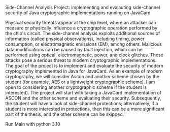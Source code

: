 Side-Channel Analysis Project: implementing and evalauting side-channel security of Java cryptographic implementations running on JavaCard

Physical security threats appear at the chip level, where an attacker can measure or physically influence a cryptographic operation performed by the chip's circuit.
The side-channel analysis exploits additional sources of information (called physical observations), including timing, power consumption, or electromagnetic emissions (EM), among others.
Malicious data modifications can be caused by fault injection, which can be performed using optical, electromagnetic, power, and clock glitches.
These attacks pose a serious threat to modern cryptographic implementations. The goal of the project is to implement and evaluate the security of modern cryptography implemented in Java for JavaCard. 
As an example of modern cryptography, we will consider Ascon and another scheme chosen by the student (for example, AES or a lightweight cryptographic scheme). 
I am open to considering another cryptographic scheme if the student is interested). The project will start with taking a JavaCard implementation of ASCON and the other scheme and evaluating their security. 
Subsequently, the student will have a look at side-channel protections; alternatively, if a student is more interested in protections, then this can be a more significant part of the thesis, and the other
scheme can be skipped.

Run Main with python 3.10
